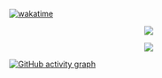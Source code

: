 [![wakatime](https://wakatime.com/badge/user/a6390b24-2f80-4530-817e-517c70a90366.svg)](https://wakatime.com/@a6390b24-2f80-4530-817e-517c70a90366)

<p align="center">
    <img align="center" src="http://github-readme-streak-stats.herokuapp.com?user=rithviknishad&theme=synthwave&date_format=M%20j%5B%2C%20Y%5D&hide_border=true"/>
</p>

<p align="center">
    <img align="center" src="https://github-readme-stats.vercel.app/api/wakatime?username=rithviknishad&layout=compact&langs_count=8&custom_title=Most%20Used%20Languages%20🔥&hide_border=true&theme=radical" />
</p>

[![GitHub activity graph](https://activity-graph.herokuapp.com/graph?username=rithviknishad&theme=redical&custom_title=Activity&area=true&hide_border=true)](https://github.com/ashutosh00710/github-readme-activity-graph)



